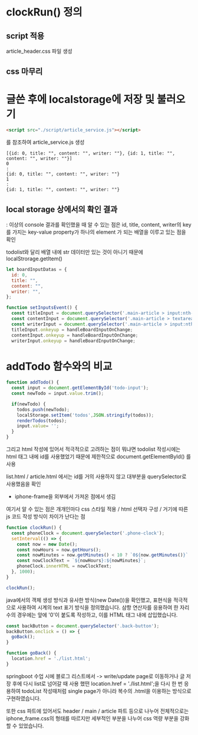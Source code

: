 # clockRun() 정의
## script 적용

article_header.css 파일 생성

## css 마무리

# 글쓴 후에 localstorage에 저장 및 불러오기

```html
<script src="./script/article_service.js"></script>
```

를 참조하여 article_service.js 생성
```
[{id: 0, title: "", content: "", writer: ""}, {id: 1, title: "", content: "", writer: ""}]
0
: 
{id: 0, title: "", content: "", writer: ""}
1
: 
{id: 1, title: "", content: "", writer: ""}
```

## local storage 상에서의 확인 결과

: 이상의 console 결과를 확인했을 때 알 수 있는 점은
id, title, content, writer의 key를 가지는 key-value property가 하나의 element 가 되는 배열을 이루고 있는 점을 확인

todolist와 달리 배열 내에 str 데이터만 있는 것이 아니기 때문에
localStrorage.getItem()
```js
let boardInputDatas = {
  id: 0,
  title: "",
  content: "",
  writer: "",
};

function setInputsEvent() {
  const titleInput = document.querySelector('.main-article > input:nth-of-type(1)');
  const contentInput = document.querySelector('.main-article > textarea');
  const writerInput = document.querySelector('.main-article > input:nth-of-type(2)');
  titleInput.onkeyup = handleBoardInputOnChange;
  contentInput.onkeyup = handleBoardInputOnChange;
  writerInput.onkeyup = handleBoardInputOnChange;
```
# addTodo 함수와의 비교
```js
function addTodo() {
  const input = document.getElementById('todo-input');
  const newTodo = input.value.trim();

  if(newTodo) {
    todos.push(newTodo);
    localStorage.setItem('todos',JSON.stringify(todos));
    renderTodos(todos);
    input.value= '';
  }
}
```
그리고 html 작성에 있어서 적극적으로 고려하는 점이 뭐냐면 todolist 작성시에는 html 태그 내에 id를 사용했었기 때문에 제한적으로 document.getElementById() 를 사용

list.html / article.html 에서는 id를 거의 사용하지 않고 대부분을 querySelector로 사용했음을 확인
  - iphone-frame을 외부에서 가져온 점에서 생김

여기서 알 수 있는 점은
개개인마다 css 스타일 적용 / html 선택자 구성 / 거기에 따른 js 코드 작성 방식이 차이가 난다는 점
```js
function clockRun() {
  const phoneClock = document.querySelector('.phone-clock');
  setInterval(() => {
    const now = new Date();
    const nowHours = now.getHours();
    const nowMinutes = now.getMinutes() < 10 ? `0${now.getMinutes()}` : now.getMinutes();
    const nowClockText = `${nowHours}:${nowMinutes}`;
    phoneClock.innerHTML = nowClockText;    
  }, 1000);
}

clockRun();
```
java에서의 객체 생성 방식과 유사한 방식(new Date())을 확인했고, 표현식을 적극적으로 사용하여 시계의 text 표기 방식을 정의했습니다.
삼항 연산자를 응용하여 한 자리 수의 경우에는 앞에 '0'이 붙도록 작성하고, 이를 HTML 태그 내에 삽입했습니다.
```js
const backButton = document.querySelector('.back-button');
backButton.onclick = () => {
  goBack();
}

function goBack() {
  location.href = './list.html';
}
```
springboot 수업 시에 블로그 리스트에서 -> write/update page로 이동하거나 글 저장 후에 다시 list로 넘어갈 때 사용 했떤 location.href = './list.html';을 다시 한 번 응용하여 todoList 작성때처럼 single page가 아니라 복수의 .html을 이용하는 방식으로 구현하였습니다.

또한 css 파트에 있어서도 header / main / article 파트 등으로 나누어 전체적으로는 iphone_frame.css의 형태를 따르지만 세부적인 부분을 나누어 css 역량 부분을 강화할 수 있었습니다.